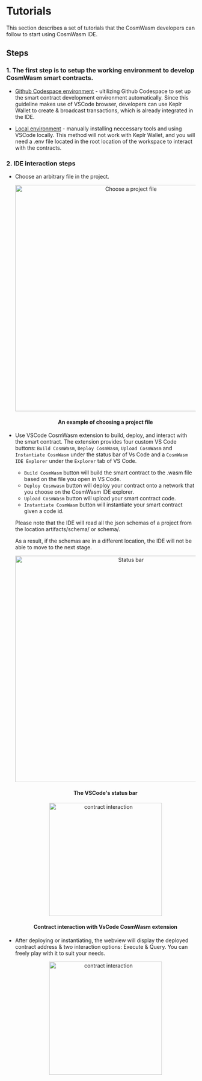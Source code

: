 # Tutorials

This section describes a set of tutorials that the CosmWasm developers can follow to start using CosmWasm IDE.

## Steps

### 1. The first step is to setup the working environment to develop CosmWasm smart contracts.

* [Github Codespace environment](./github-codespace-tutorial.md) - ultilizing Github Codespace to set up the smart contract development environment automatically. Since this guideline makes use of VSCode browser, developers can use Keplr Wallet to create & broadcast transactions, which is already integrated in the IDE.

* [Local environment](./local-tutorial.md) - manually installing neccessary tools and using VSCode locally. This method will not work with Keplr Wallet, and you will need a .env file located in the root location of the workspace to interact with the contracts. 

### 2. IDE interaction steps
    
* Choose an arbitrary file in the project.

    <p align="center">
    <a target="_blank" rel="noopener noreferrer"><img width="600" src="https://raw.githubusercontent.com/oraichain/cosmwasm-gitpod/master/docs/assets/choose-a-file.png" alt="Choose a project file"></a>
    </p>

    <h4 align="center">
        An example of choosing a project file
    </h4>

* Use VSCode CosmWasm extension to build, deploy, and interact with the smart contract. The extension provides four custom VS Code buttons: ```Build CosmWasm```,  ```Deploy CosmWasm```, ```Upload CosmWasm``` and ```Instantiate CosmWasm``` under the status bar of Vs Code and a ```CosmWasm IDE Explorer``` under the ```Explorer``` tab of VS Code.

    - ```Build CosmWasm``` button will build the smart contract to the .wasm file based on the file you open in VS Code.
    - ```Deploy Cosmwasm``` button will deploy your contract onto a network that you choose on the CosmWasm IDE explorer.
    - ```Upload CosmWasm``` button will upload your smart contract code.
    - ```Instantiate CosmWasm``` button will instantiate your smart contract given a code id.

    Please note that the IDE will read all the json schemas of a project from the location artifacts/schema/ or schema/. 

    As a result, if the schemas are in a different location, the IDE will not be able to move to the next stage.

    <p align="center">
    <a target="_blank" rel="noopener noreferrer"><img width="600" src="https://raw.githubusercontent.com/oraichain/cosmwasm-gitpod/master/docs/assets/status-bar.png" alt="Status bar"></a>
    </p>

    <h4 align="center">
        The VSCode's status bar
    </h4>

    <p align="center">
    <a target="_blank" rel="noopener noreferrer"><img width="300" src="https://raw.githubusercontent.com/oraichain/cosmwasm-gitpod/master/docs/assets/wasm-interaction.png" alt="contract interaction"></a>
    </p>

    <h4 align="center">
        Contract interaction with VsCode CosmWasm extension
    </h4>

* After deploying or instantiating, the webview will display the deployed contract address & two interaction options: Execute & Query. You can freely play with it to suit your needs.

    <p align="center">
    <a target="_blank" rel="noopener noreferrer"><img width="300" src="https://raw.githubusercontent.com/oraichain/cosmwasm-gitpod/master/docs/assets/interaction.png" alt="contract interaction"></a>
    </p>